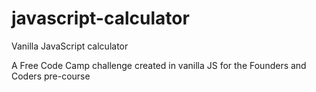 # javascript-calculator

Vanilla JavaScript calculator 

A Free Code Camp challenge created in vanilla JS for the Founders and Coders pre-course
